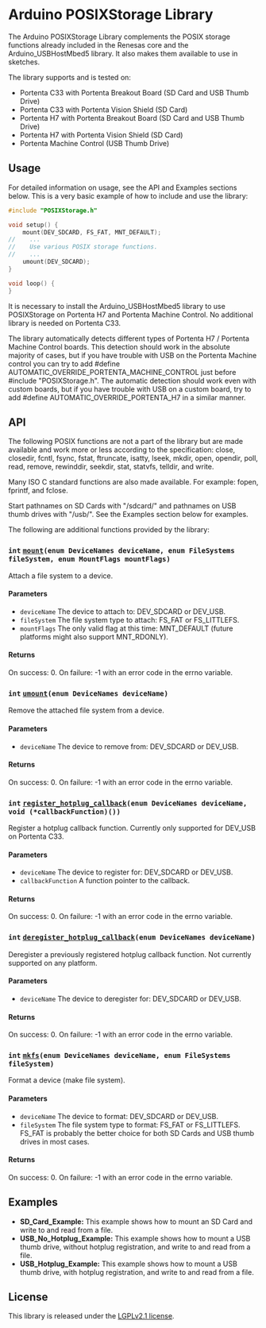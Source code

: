 # Arduino POSIXStorage Library

The Arduino POSIXStorage Library complements the POSIX storage functions already included in the Renesas core and the Arduino_USBHostMbed5 library. It also makes them available to use in sketches.

The library supports and is tested on:
- Portenta C33 with Portenta Breakout Board (SD Card and USB Thumb Drive)
- Portenta C33 with Portenta Vision Shield  (SD Card)
- Portenta H7 with Portenta Breakout Board  (SD Card and USB Thumb Drive)
- Portenta H7 with Portenta Vision Shield   (SD Card)
- Portenta Machine Control                  (USB Thumb Drive)


## Usage

For detailed information on usage, see the API and Examples sections below. This is a very basic example of how to include and use the library:

```cpp
#include "POSIXStorage.h"

void setup() {
    mount(DEV_SDCARD, FS_FAT, MNT_DEFAULT);
//    ...
//    Use various POSIX storage functions.
//    ...
    umount(DEV_SDCARD);
}

void loop() {  
}
```

It is necessary to install the Arduino_USBHostMbed5 library to use POSIXStorage on Portenta H7 and Portenta Machine Control. No additional library is needed on Portenta C33.

The library automatically detects different types of Portenta H7 / Portenta Machine Control boards. This detection should work in the absolute majority of cases, but if you have trouble with USB on the Portenta Machine control you can try to add #define AUTOMATIC_OVERRIDE_PORTENTA_MACHINE_CONTROL just before #include "POSIXStorage.h". The automatic detection should work even with custom boards, but if you have trouble with USB on a custom board, try to add #define AUTOMATIC_OVERRIDE_PORTENTA_H7 in a similar manner.

## API

The following POSIX functions are not a part of the library but are made available and work more or less according to the specification: close, closedir, fcntl, fsync, fstat, ftruncate, isatty, lseek, mkdir, open, opendir, poll, read, remove, rewinddir, seekdir, stat, statvfs, telldir, and write.

Many ISO C standard functions are also made available. For example: fopen, fprintf, and fclose.

Start pathnames on SD Cards with "/sdcard/" and pathnames on USB thumb drives with "/usb/". See the Examples section below for examples.

The following are additional functions provided by the library:

### `int` [`mount`](#)`(enum DeviceNames deviceName, enum FileSystems fileSystem, enum MountFlags mountFlags)`

Attach a file system to a device.

#### Parameters
* `deviceName` The device to attach to: DEV_SDCARD or DEV_USB.
* `fileSystem` The file system type to attach: FS_FAT or FS_LITTLEFS.
* `mountFlags` The only valid flag at this time: MNT_DEFAULT (future platforms might also support MNT_RDONLY).

#### Returns
On success: 0. On failure: -1 with an error code in the errno variable.


### `int` [`umount`](#)`(enum DeviceNames deviceName)`

Remove the attached file system from a device.

#### Parameters
* `deviceName` The device to remove from: DEV_SDCARD or DEV_USB.

#### Returns
On success: 0. On failure: -1 with an error code in the errno variable.


### `int` [`register_hotplug_callback`](#)`(enum DeviceNames deviceName, void (*callbackFunction)())`

Register a hotplug callback function. Currently only supported for DEV_USB on Portenta C33.

#### Parameters
* `deviceName` The device to register for: DEV_SDCARD or DEV_USB.
* `callbackFunction` A function pointer to the callback.

#### Returns
On success: 0. On failure: -1 with an error code in the errno variable.


### `int` [`deregister_hotplug_callback`](#)`(enum DeviceNames deviceName)`

Deregister a previously registered hotplug callback function. Not currently supported on any platform.

#### Parameters
* `deviceName` The device to deregister for: DEV_SDCARD or DEV_USB.

#### Returns
On success: 0. On failure: -1 with an error code in the errno variable.


### `int` [`mkfs`](#)`(enum DeviceNames deviceName, enum FileSystems fileSystem)`

Format a device (make file system).

#### Parameters
* `deviceName` The device to format: DEV_SDCARD or DEV_USB.
* `fileSystem` The file system type to format: FS_FAT or FS_LITTLEFS. FS_FAT is probably the better choice for both SD Cards and USB thumb drives in most cases.

#### Returns
On success: 0. On failure: -1 with an error code in the errno variable.


## Examples

- **SD_Card_Example:** This example shows how to mount an SD Card and write to and read from a file.
- **USB_No_Hotplug_Example:** This example shows how to mount a USB thumb drive, without hotplug registration, and write to and read from a file.
- **USB_Hotplug_Example:** This example shows how to mount a USB thumb drive, with hotplug registration, and write to and read from a file.

## License

This library is released under the [LGPLv2.1 license](https://www.gnu.org/licenses/old-licenses/lgpl-2.1-standalone.html).
